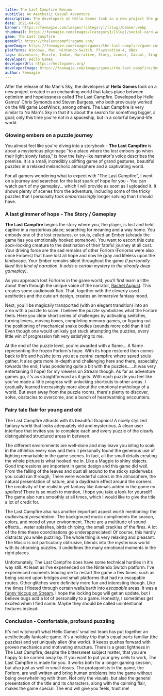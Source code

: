 ```yaml
---
title: The Last Campfire Review
subtitle: An Aesthetic Casual Adventure
description: The developers at Hello Games took on a new project the generated an enchanting world that takes place between optimism and hopelessness called The Last Campfire. Here are my thoughts...
date: 2021-04-02
banner: https://feemagie.com/images/[category]/[slug]/banner.webp
thumbnail: https://feemagie.com/images/[category]/[slug]/social-card.webp
game: The Last Campfire
gameUrl: https://thelastcampfiregame.com/
gameImage: https://feemagie.com/images/games/the-last-campfire/game-cover.webp
platforms: Windows, Mac, Nintendo-Switch, Playstation-4, XBox
tags: Adventure, Puzzle, Indie, Narrative, Story, Linear, Casual, SinglePlayer
developer: Hello Games
developerUrl: https://hellogames.org/
developerImage: https://feemagie.com/images/games/the-last-campfire/developer.webp
author: Feemagie
---
```


After the release of No Man's Sky, the developers at **Hello Games** took on a new project created in an enchanting world that takes place between optimism and hopelessness called The Last Campfire. Developed by Hello Games' Chris Symonds and Steven Burgess, who both previously worked on the Wii game LostWinds, among others. The Last Campfire is very similar to No Man's Sky in that it's about the search for something bigger, a goal; only this time you're not in a spaceship, but in a colorful beyond-life world. 

### Glowing embers on a puzzle journey

You almost feel like you're diving into a storybook - **The Last Campfire** is about a mysterious pilgrimage "to a place where the lost embers go when their light slowly fades," is how the fairy-like narrator's voice describes the premise. It is a small, incredibly uplifting game of grand gestures, beautiful puzzles in a relaxed melancholic atmosphere and a captivating world.

For all gamers wondering what to expect with "The Last Campfire",  I went on a journey and searched for the last spark of hope for you - You can watch part of my gameplay... which I will provide as soon as I uploaded it. It shows plenty of scenes from the adventure, including some of the tricky puzzles that I personally took _embarrassingly_ longer solving than I should have.

### A last glimmer of hope - The Story / Gameplay

**The Last Campfire** begins the story where you, the player, is lost and held captive in a mysterious place; searching for meaning and a way home. You embody one of the lost creatures, or souls, called an Ember (already the game has you emotionally hooked somehow). You want to escort this cute sock-looking creature to the destination of their fateful journey at all cost. Your driving force are the sad remains of other Forlorn (Forlorns were also once Embers) that have lost all hope and now lie gray and lifeless upon the landscape. Your Ember remains silent throughout the game _(I personally liked this kind of narration. It adds a certain mystery to the already deep gameplay)_.

As you approach lost Forlorns in the game world, you'll first learn a little about them through the unique voice of the narrator, [Rachel August](https://twitter.com/rachelaugustuk). This creates some audiobook flair. That, together with the cleverly used aesthetics and the cute art design, creates an immersive fantasy mood.

Next, you'll be magically transported (with an elegant transition) into an area with a puzzle to solve. I believe the puzzle symbolizes what the Forlorn feels. Here you clear short series of challenges by activating switches, turning levers, moving boxes, completing memory games, or figuring out the positioning of mechanical snake bodies (sounds more odd than it is)! Even though one would unlikely get stuck attempting the puzzles, every little win of progression felt very satisfying to me.

At the end of the puzzle level, you're awarded with a flame... A flame representing the frozen Forlorn's hope. With its hope restored then comes back to life and he/she joins you at a central campfire where saved souls gather. It also gets more in-depth and challenging here and there, especially towards the end, I was pondering quite a bit with the puzzles…...it was very entertaining (I hope) for my viewers on Stream though. As far as adventure games go, it's as straightforward as it gets. With each puzzle you feel like you've made a little progress with unlocking shortcuts to other areas. I gradually learned increasingly more about the emotional mythology of a world. But even away from the puzzle rooms, there's plenty to discover, solve, obstacles to overcome, and a bunch of heartwarming encounters.

### Fairy tale flair for young and old

The Last Campfire attracts with its beautiful Graphics! A nicely stylized fantasy world that looks adequately old and mysterious. A clean user interface that invites you to complete each and every puzzle of the clearly distinguished structured areas in between.

The different environments are well-done and may leave you idling to soak in the athletics every now and then. I personally found the generous use of lighting remarkable in the game scenes. In fact, all the small details creating the whole picture is what hooked me in. Like a Magpie to shiny objects. Good impressions are important in game design and this game did well. From the falling of the leaves and dust all around to the sticky spiderwebs you could run through; There were wonderful colors in the atmosphere, the natural presentation of nature, and a daydream effect around the corners. The creativity of the realistic yet fantasy like Animals added in the game *no spoilers*! There is so much to mention, I hope you take a look for yourself! The game also runs smoothly at all times, which I would like to give the title a lot of credit for.

The Last Campfire also has another important aspect worth mentioning: the _audiovisual presentation_. The background music compliments the season, colors, and mood of your environment. There are a multitude of sound effects... water splashes, birds chirping, the small crackles of the fires. A lot of the time these coordinations go underappreciated! Of course, this hardly distracts you while puzzling. The whole thing is very relaxing and pleasant. The Music is not particularly obtrusive, blends into the mysterious world with its charming puzzles. It underlines the many emotional moments in the right places.

Unfortunately, The Last Campfire does have some technical hurdles in it's way still. At least as I've experienced on the Nintendo Switch platform. I've experienced moments leading me to restart the game a few times; such as being snared upon bridges and small platforms that had no escapable routes. Other glitches were definitely more fun and interesting though. Like the times I floated through certain walls/earth into _escapable_ areas. It was a [funny hiccup on Stream](https://www.instagram.com/p/CLcBFarqQhb/?utm_source=ig_web_copy_link). I hope the locking bugs will get an update, but I believe bugs add a lot of personality to a game. Honestly, I sometimes get excited when I find some. Maybe they should be called unintentional features instead.

### Conclusion - Comfortable, profound puzzling

It's not witchcraft what Hello Games' smallest team has put together an aesthetically fantastic game. It's a holiday trip that's equal parts familiar (the puzzles) and yet uniquely alien (the world). It keeps pushes forward with proven mechanics and motivating structure. There is a great lightness in The Last Campfire, despite the bittersweet subject matter, that you are happy to be carried away by. If you want to put your grey cells to work, The Last Campfire is made for you. It works both for a longer gaming session, but also just as well in small doses. The protagonists in the game, the Forlorn, are well written and bring human problems into the game without being overwhelming with them. Not only the visuals, but also the general presentation of the title and its characters, along with the calming flair, makes the game special. The end will give you feels, trust me!

